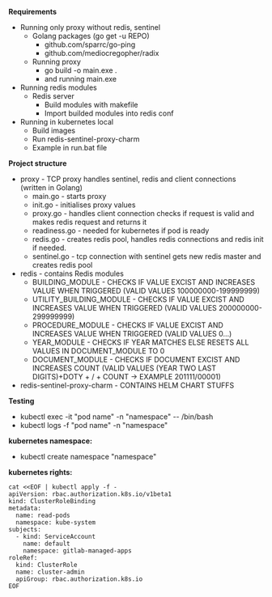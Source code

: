 **Requirements**
* Running only proxy without redis, sentinel
    * Golang packages (go get -u REPO)
        * github.com/sparrc/go-ping
        * github.com/mediocregopher/radix
    * Running proxy
        * go build -o main.exe .
        * and running main.exe
* Running redis modules
    * Redis server
        * Build modules with makefile
        * Import builded modules into redis conf 
* Running in kubernetes local
    * Build images
    * Run redis-sentinel-proxy-charm
    * Example in run.bat file

**Project structure**
* proxy - TCP proxy handles sentinel, redis and client connections (written in Golang)
    * main.go - starts proxy
    * init.go - initialises proxy values
    * proxy.go - handles client connection checks if request is valid and makes redis request and returns it
    * readiness.go - needed for kubernetes if pod is ready
    * redis.go - creates redis pool, handles redis connections and redis init if needed.
    * sentinel.go - tcp connection with sentinel gets new redis master and creates redis pool
* redis - contains Redis modules
    * BUILDING_MODULE - CHECKS IF VALUE EXCIST AND INCREASES VALUE WHEN TRIGGERED (VALID VALUES 100000000-199999999)
    * UTILITY_BUILDING_MODULE - CHECKS IF VALUE EXCIST AND INCREASES VALUE WHEN TRIGGERED (VALID VALUES 200000000-299999999)
    * PROCEDURE_MODULE - CHECKS IF VALUE EXCIST AND INCREASES VALUE WHEN TRIGGERED (VALID VALUES 0...)
    * YEAR_MODULE - CHECKS IF YEAR MATCHES ELSE RESETS ALL VALUES IN DOCUMENT_MODULE TO 0
    * DOCUMENT_MODULE - CHECKS IF DOCUMENT EXCIST AND INCREASES COUNT (VALID VALUES (YEAR TWO LAST DIGITS)+DOTY + / + COUNT -> EXAMPLE 201111/00001)
* redis-sentinel-proxy-charm - CONTAINS HELM CHART STUFFS

**Testing**
* kubectl exec -it "pod name" -n "namespace" -- /bin/bash
* kubectl logs -f "pod name" -n "namespace"

**kubernetes namespace:**
* kubectl create namespace "namespace"  

**kubernetes rights:**
```
cat <<EOF | kubectl apply -f -
apiVersion: rbac.authorization.k8s.io/v1beta1
kind: ClusterRoleBinding
metadata:
  name: read-pods
  namespace: kube-system
subjects:
  - kind: ServiceAccount
    name: default
    namespace: gitlab-managed-apps
roleRef:
  kind: ClusterRole
  name: cluster-admin
  apiGroup: rbac.authorization.k8s.io
EOF
```